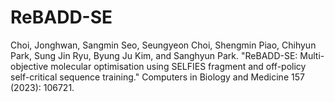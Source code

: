 # ReBADD-SE
Choi, Jonghwan, Sangmin Seo, Seungyeon Choi, Shengmin Piao, Chihyun Park, Sung Jin Ryu, Byung Ju Kim, and Sanghyun Park. "ReBADD-SE: Multi-objective molecular optimisation using SELFIES fragment and off-policy self-critical sequence training." Computers in Biology and Medicine 157 (2023): 106721.
